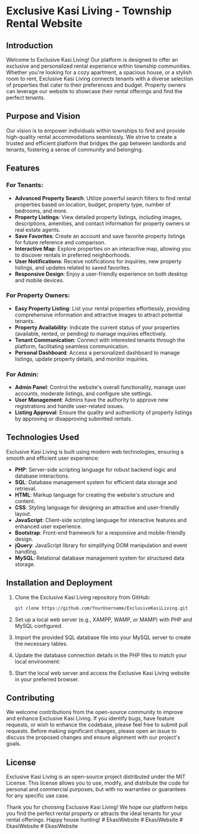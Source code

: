 # Exclusive Kasi Living - Township Rental Website

## Introduction

Welcome to Exclusive Kasi Living! Our platform is designed to offer an exclusive and personalized rental experience within township communities. Whether you're looking for a cozy apartment, a spacious house, or a stylish room to rent, Exclusive Kasi Living connects tenants with a diverse selection of properties that cater to their preferences and budget. Property owners can leverage our website to showcase their rental offerings and find the perfect tenants.

## Purpose and Vision

Our vision is to empower individuals within townships to find and provide high-quality rental accommodations seamlessly. We strive to create a trusted and efficient platform that bridges the gap between landlords and tenants, fostering a sense of community and belonging.

## Features

### For Tenants:

- **Advanced Property Search**: Utilize powerful search filters to find rental properties based on location, budget, property type, number of bedrooms, and more.
- **Property Listings**: View detailed property listings, including images, descriptions, amenities, and contact information for property owners or real estate agents.
- **Save Favorites**: Create an account and save favorite property listings for future reference and comparison.
- **Interactive Map**: Explore properties on an interactive map, allowing you to discover rentals in preferred neighborhoods.
- **User Notifications**: Receive notifications for inquiries, new property listings, and updates related to saved favorites.
- **Responsive Design**: Enjoy a user-friendly experience on both desktop and mobile devices.

### For Property Owners:

- **Easy Property Listing**: List your rental properties effortlessly, providing comprehensive information and attractive images to attract potential tenants.
- **Property Availability**: Indicate the current status of your properties (available, rented, or pending) to manage inquiries effectively.
- **Tenant Communication**: Connect with interested tenants through the platform, facilitating seamless communication.
- **Personal Dashboard**: Access a personalized dashboard to manage listings, update property details, and monitor inquiries.

### For Admin:

- **Admin Panel**: Control the website's overall functionality, manage user accounts, moderate listings, and configure site settings.
- **User Management**: Admins have the authority to approve new registrations and handle user-related issues.
- **Listing Approval**: Ensure the quality and authenticity of property listings by approving or disapproving submitted rentals.

## Technologies Used

Exclusive Kasi Living is built using modern web technologies, ensuring a smooth and efficient user experience:

- **PHP**: Server-side scripting language for robust backend logic and database interactions.
- **SQL**: Database management system for efficient data storage and retrieval.
- **HTML**: Markup language for creating the website's structure and content.
- **CSS**: Styling language for designing an attractive and user-friendly layout.
- **JavaScript**: Client-side scripting language for interactive features and enhanced user experience.
- **Bootstrap**: Front-end framework for a responsive and mobile-friendly design.
- **jQuery**: JavaScript library for simplifying DOM manipulation and event handling.
- **MySQL**: Relational database management system for structured data storage.

## Installation and Deployment

1. Clone the Exclusive Kasi Living repository from GitHub:

   ```bash
   git clone https://github.com/YourUsername/ExclusiveKasiLiving.git

2. Set up a local web server (e.g., XAMPP, WAMP, or MAMP) with PHP and MySQL configured.

3. Import the provided SQL database file into your MySQL server to create the necessary tables.

4. Update the database connection details in the PHP files to match your local environment:

5. Start the local web server and access the Exclusive Kasi Living website in your preferred browser.

## Contributing

We welcome contributions from the open-source community to improve and enhance Exclusive Kasi Living. If you identify bugs, have feature requests, or wish to enhance the codebase, please feel free to submit pull requests. Before making significant changes, please open an issue to discuss the proposed changes and ensure alignment with our project's goals.

## License

Exclusive Kasi Living is an open-source project distributed under the MIT License. This license allows you to use, modify, and distribute the code for personal and commercial purposes, but with no warranties or guarantees for any specific use case.

Thank you for choosing Exclusive Kasi Living! We hope our platform helps you find the perfect rental property or attracts the ideal tenants for your rental offerings. Happy house hunting!
#   E k a s i W e b s i t e  
 #   E k a s i W e b s i t e  
 #   E k a s i W e b s i t e  
 #   E k a s i W e b s i t e  
 